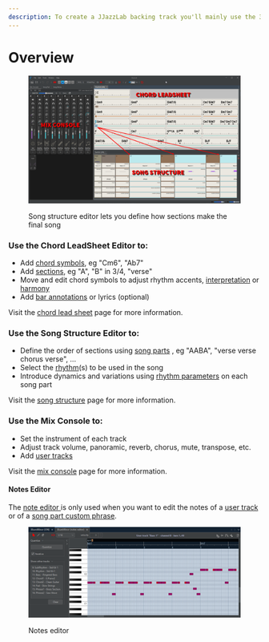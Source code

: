 ```yaml
---
description: To create a JJazzLab backing track you'll mainly use the 3 editors below.
---
```


# Overview

<figure><img src="../.gitbook/assets/FullEditorsText.png" alt=""><figcaption><p>Song structure editor lets you define how sections make the final song</p></figcaption></figure>

### Use the **Chord LeadSheet Editor** to:

* Add [chord symbols](chord-lead-sheet.md#chord-symbols), eg "Cm6", "Ab7"
* Add [sections](chord-lead-sheet.md#sections-input), eg "A", "B" in 3/4, "verse"
* Move and edit chord symbols to adjust rhythm accents, [interpretation](chord-lead-sheet.md#interpretation) or [harmony](chord-lead-sheet.md#harmony)
* Add [bar annotations](chord-lead-sheet.md#bar-annotations-lyrics) or lyrics (optional)

Visit the [chord lead sheet](chord-lead-sheet.md) page for more information.

### Use the **Song Structure Editor** to:

* Define the order of sections using [song parts](song-structure.md#song-parts) , eg "AABA", "verse verse chorus verse", ...
* Select the [rhythm](song-structure.md#change-rhythm)(s) to be used in the song
* Introduce dynamics and variations using [rhythm parameters](song-structure.md#rhythm-parameters) on each song part

Visit the [song structure](song-structure.md) page for more information.

### Use the **Mix Console** to:

* Set the instrument of each track
* Adjust track volume, panoramic, reverb, chorus, mute, transpose, etc.
* Add [user tracks](mix-console.md#user-tracks)

Visit the [mix console](mix-console.md) page for more information.



#### Notes Editor

The [note editor ](overview.md#note-editor)is only used when you want to edit the notes of a [user track](mix-console.md#user-tracks) or of a [song part custom phrase](song-structure.md#rhythm-parameters).

<figure><img src="../.gitbook/assets/2023-12-31 23_11_42-JJazzLab  4.0.2.png" alt=""><figcaption><p>Notes editor</p></figcaption></figure>
